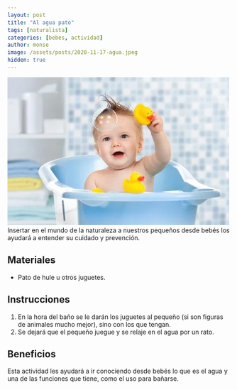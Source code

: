 ```yaml
---
layout: post
title: "Al agua pato"
tags: [naturalista]
categories: [bebes, actividad]
author: monse
image: /assets/posts/2020-11-17-agua.jpeg
hidden: true
---
```

![Actividad de agua](/assets/posts/2020-11-17-agua.jpeg)<br/>
Insertar en el mundo de la naturaleza a nuestros pequeños desde bebés los ayudará a entender su cuidado y prevención. 

## Materiales 
- Pato de hule u otros juguetes.

## Instrucciones 
1. En la hora del baño se le darán los juguetes al pequeño (si son figuras de animales mucho mejor), sino con los que tengan.
2. Se dejará que el pequeño juegue y se relaje en el agua por un rato.

## Beneficios 
Esta actividad les ayudará a ir conociendo desde bebés lo que es el agua y una de las funciones que tiene, como el uso para bañarse.   